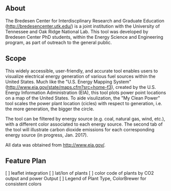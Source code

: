 ## About
The Bredesen Center for Interdiscplinary Research and Graduate Education (http://bredesencenter.utk.edu/) is a joint institution with the University of Tennessee and Oak Ridge National Lab. This tool was developed by Bredesen Center PhD students, within the Energy Science and Engineering program, as part of outreach to the general public.

## Scope
This widely accessible, user-friendly, and accurate tool enables users to visualize electrical energy generation of various fuel sources within the United States. Much like the "U.S. Energy Mapping System" (http://www.eia.gov/state/maps.cfm?src=home-f3), created by the U.S. Energy Information Administration (EIA), this tool plots power point locations on a map of the United States. To aide visulization, the "My Clean Power" tool scales the power plant location (cicles) with respect to generation, i.e. the more generation, the bigger the circle. 

The tool can be filtered by energy source (e.g. coal, natural gas, wind, etc.), with a different color associated to each energy source. The second tab of the tool will illustrate carbon dioxide emissions for each corresponding energy source (in progress, Jan. 2017). 

All data was obtained from http://www.eia.gov/. 

## Feature Plan

[ ] leaflet integration
[ ] lat/lon of plants
[ ] color code of plants by CO2 output and power Output
[ ] Legend of Plant Type, ColorBrewer for consistent colors
